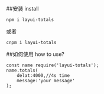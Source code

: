 ##安装 install
```
npm i layui-totals 
```
或者
```
cnpm i layui-totals
```
##如何使用  how to use?
```
const name require('layui-totals');
name.totals(
    delat:4000,//4s time
    message:'your message'
);
```


